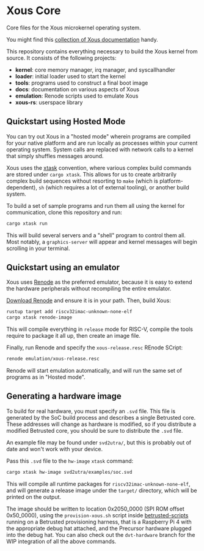 # Xous Core

Core files for the Xous microkernel operating system.

You might find this [collection of Xous documentation](https://github.com/betrusted-io/betrusted-wiki/wiki) handy.

This repository contains everything necessary to build the Xous kernel
from source.  It consists of the following projects:

* **kernel**: core memory manager, irq manager, and syscallhandler
* **loader**: initial loader used to start the kernel
* **tools**: programs used to construct a final boot image
* **docs**: documentation on various aspects of Xous
* **emulation**: Renode scripts used to emulate Xous
* **xous-rs**: userspace library

## Quickstart using Hosted Mode

You can try out Xous in a "hosted mode" wherein programs are compiled
for your native platform and are run locally as processes within your
current operating system. System calls are replaced with network calls
to a kernel that simply shuffles messages around.

Xous uses the [xtask](https://github.com/matklad/cargo-xtask/) convention,
where various complex build commands are stored under `cargo xtask`.
This allows for us to create arbitrarily complex build sequences
without resorting to `make` (which is platform-dependent),
`sh` (which requires a lot of external tooling), or another build
system.

To build a set of sample programs and run them all using the
kernel for communication, clone this repository and run:

```sh
cargo xtask run
```

This will build several servers and a "shell" program to control them
all. Most notably, a `graphics-server` will appear and kernel messages
will begin scrolling in your terminal.

## Quickstart using an emulator

Xous uses [Renode](https://renode.io/) as the preferred emulator, because
it is easy to extend the hardware peripherals without recompiling the
entire emulator.

[Download Renode](https://renode.io/#downloads) and ensure it is in your path.
Then, build Xous:

```sh
rustup target add riscv32imac-unknown-none-elf
cargo xtask renode-image
```

This will compile everything in `release` mode for RISC-V, compile the tools
require to package it all up, then create an image file.

Finally, run Renode and specify the `xous-release.resc` REnode SCript:

```sh
renode emulation/xous-release.resc
```

Renode will start emulation automatically, and will run the same set of programs
as in "Hosted mode".

## Generating a hardware image

To build for real hardware, you must specify an `.svd` file. This
file is generated by the SoC build process and describes a single
Betrusted core. These addresses will change as hardware is modified,
so if you distribute a modified Betrusted core, you should be sure
to distribute the `.svd` file.

An example file may be found under `svd2utra/`, but this is probably
out of date and won't work with your device.

Pass this `.svd` file to the `hw-image` `xtask` command:

```sh
cargo xtask hw-image svd2utra/examples/soc.svd
```

This will compile all runtime packages for `riscv32imac-unknown-none-elf`, and
will generate a release image under the `target/` directory, which will be printed
on the output.

The image should be written to location 0x2050_0000 (SPI ROM offset 0x50_0000), using
the `provision-xous.sh` script inside [betrusted-scripts](https://github.com/betrusted-io/betrusted-scripts/blob/master/provision-xous.sh)
running on a Betrusted provisioning harness, that is a Raspberry Pi 4 with the appropriate debug hat attached, and the Precursor hardware plugged into the debug hat. You can also check out the `dvt-hardware` branch for the WIP integration of all the above commands.
